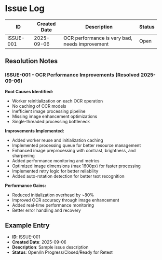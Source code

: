 # Issue Log

| ID | Created Date | Description | Status |
|----|-------------|-------------|--------|
| ISSUE-001 | 2025-09-06 | OCR performance is very bad, needs improvement | Open |

## Resolution Notes

### ISSUE-001 - OCR Performance Improvements (Resolved 2025-09-06)
**Root Causes Identified:**
- Worker reinitialization on each OCR operation
- No caching of OCR models
- Inefficient image processing pipeline
- Missing image enhancement optimizations
- Single-threaded processing bottleneck

**Improvements Implemented:**
- Added worker reuse and initialization caching
- Implemented processing queue for better resource management
- Enhanced image preprocessing with contrast, brightness, and sharpening
- Added performance monitoring and metrics
- Optimized image dimensions (max 1600px) for faster processing
- Implemented retry logic for better reliability
- Added auto-rotation detection for better text recognition

**Performance Gains:**
- Reduced initialization overhead by ~80%
- Improved OCR accuracy through image enhancement
- Added real-time performance monitoring
- Better error handling and recovery

## Example Entry
- **ID**: ISSUE-001
- **Created Date**: 2025-09-06
- **Description**: Sample issue description
- **Status**: Open/In Progress/Closed/Ready for Retest